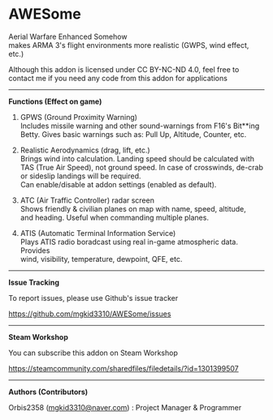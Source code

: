 # AWESome  
Aerial Warfare Enhanced Somehow  
makes ARMA 3's flight environments more realistic (GWPS, wind effect,  
etc.)  

Although this addon is licensed under CC BY-NC-ND 4.0, feel free to  
contact me if you need any code from this addon for applications  

----

**Functions (Effect on game)**  

1. GPWS (Ground Proximity Warning)  
Includes missile warning and other sound-warnings from F16's Bit**ing  
Betty. Gives basic warnings such as: Pull Up, Altitude, Counter, etc.  

2. Realistic Aerodynamics (drag, lift, etc.)  
Brings wind into calculation. Landing speed should be calculated with  
TAS (True Air Speed), not ground speed. In case of crosswinds, de-crab  
or sideslip landings will be required.  
Can enable/disable at addon settings (enabled as default).  

3. ATC (Air Traffic Controller) radar screen  
Shows friendly & civilian planes on map with name, speed, altitude,  
and heading. Useful when commanding multiple planes.  

4. ATIS (Automatic Terminal Information Service)  
Plays ATIS radio boradcast using real in-game atmospheric data. Provides  
wind, visibility, temperature, dewpoint, QFE, etc.  

----

**Issue Tracking**  

To report issues, please use Github's issue tracker  

https://github.com/mgkid3310/AWESome/issues  

----

**Steam Workshop**  

You can subscribe this addon on Steam Workshop  

https://steamcommunity.com/sharedfiles/filedetails/?id=1301399507

----

**Authors (Contributors)**  

Orbis2358 (mgkid3310@naver.com) : Project Manager & Programmer  
